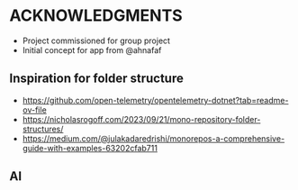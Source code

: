 # ACKNOWLEDGMENTS

- Project commissioned for group project
- Initial concept for app from @ahnafaf


## Inspiration for folder structure

- <https://github.com/open-telemetry/opentelemetry-dotnet?tab=readme-ov-file>
- <https://nicholasrogoff.com/2023/09/21/mono-repository-folder-structures/>
- <https://medium.com/@julakadaredrishi/monorepos-a-comprehensive-guide-with-examples-63202cfab711>


## AI 

